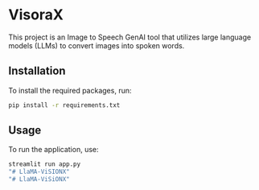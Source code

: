 # VisoraX

This project is an Image to Speech GenAI tool that utilizes large language models (LLMs) to convert images into spoken words.

## Installation

To install the required packages, run:

```bash
pip install -r requirements.txt
```

## Usage

To run the application, use:

```bash
streamlit run app.py
"# LlaMA-ViSIONX" 
"# LlaMA-ViSiONX" 

